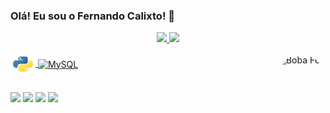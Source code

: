 ### Olá! Eu sou o Fernando Calixto! 👋

<div align="center">
  <a href="https://github.com/Calixto29">
  <img height="180em" src="https://github-readme-stats.vercel.app/api?username=Calixto29&show_icons=true&theme=tokyonight&include_all_commits=true&count_private=true"/>
  <img height="180em" src="https://github-readme-stats.vercel.app/api/top-langs/?username=Calixto29&layout=compact&langs_count=7&theme=tokyonight"/>
</div>
  <div style="display: inline_block"><br>
  <img align="center" alt="Python" height="30" width="40" src="https://raw.githubusercontent.com/devicons/devicon/master/icons/python/python-original.svg">
  <img align="center" alt="MySQL" height="30" width="40" src="https://cdn.jsdelivr.net/gh/devicons/devicon/icons/mysql/mysql-original-wordmark.svg">
  <img align="right" alt="Boba Fett" height="150" style="border-radius:50px;" src="https://64.media.tumblr.com/fbfff9d294b4532c8f084716ec9393e2/015c3dcbdef3447b-45/s250x250_c1/bcd90864eda4591ed4430caafc59aac65df4c1af.gifv">
</div>
  
  ##
  
<div> 
  <a href="https://instagram.com/fernandocalixtojr" target="_blank"><img src="https://img.shields.io/badge/-Instagram-%23E4405F?style=for-the-badge&logo=instagram&logoColor=white" target="_blank"></a>
 	<a href = "mailto:fernando.junior2906@gmail.com"><img src="https://img.shields.io/badge/-Gmail-%23333?style=for-the-badge&logo=gmail&logoColor=white" target="_blank"></a>
  <a href="https://www.linkedin.com/in/fernando-calixto-409319151/" target="_blank"><img src="https://img.shields.io/badge/-LinkedIn-%230077B5?style=for-the-badge&logo=linkedin&logoColor=white" target="_blank"></a> 
  <a href="https://www.facebook.com/nandocalixto" target="_blank"><img src="https://img.shields.io/badge/Facebook-1877F2?style=for-the-badge&logo=facebook&logoColor=white" target="_blank"></a>
 
 </div>
  
